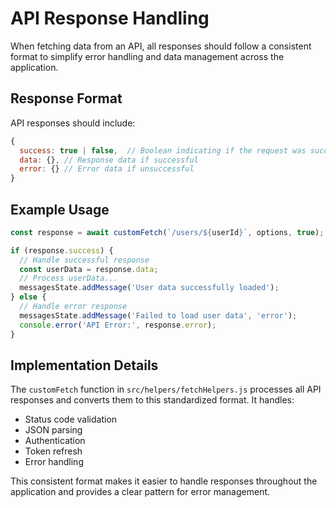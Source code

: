 # API Response Handling

When fetching data from an API, all responses should follow a consistent format to simplify error handling and data management across the application.

## Response Format

API responses should include:

```javascript
{
  success: true | false,  // Boolean indicating if the request was successful
  data: {}, // Response data if successful
  error: {} // Error data if unsuccessful
}
```

## Example Usage

```javascript
const response = await customFetch(`/users/${userId}`, options, true);

if (response.success) {
  // Handle successful response
  const userData = response.data;
  // Process userData...
  messagesState.addMessage('User data successfully loaded');
} else {
  // Handle error response
  messagesState.addMessage('Failed to load user data', 'error');
  console.error('API Error:', response.error);
}
```

## Implementation Details

The `customFetch` function in `src/helpers/fetchHelpers.js` processes all API responses and converts them to this standardized format. It handles:

- Status code validation
- JSON parsing
- Authentication
- Token refresh
- Error handling

This consistent format makes it easier to handle responses throughout the application and provides a clear pattern for error management.